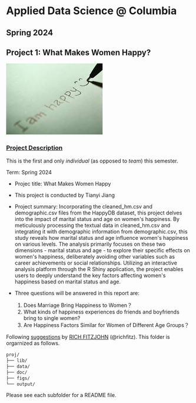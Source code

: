 # Applied Data Science \@ Columbia

## Spring 2024

## Project 1: What Makes Women Happy?

![image](figs/title.jpeg)

### [Project Description](doc/Proj1_desc.md)

This is the first and only *individual* (as opposed to *team*) this semester.

Term: Spring 2024

-   Projec title: What Makes Women Happy

-   This project is conducted by Tianyi Jiang

-   Project summary: Incorporating the cleaned_hm.csv and demographic.csv files from the HappyDB dataset, this project delves into the impact of marital status and age on women's happiness. By meticulously processing the textual data in cleaned_hm.csv and integrating it with demographic information from demographic.csv, this study reveals how marital status and age influence women's happiness on various levels. The analysis primarily focuses on these two dimensions - marital status and age - to explore their specific effects on women's happiness, deliberately avoiding other variables such as career achievements or social relationships. Utilizing an interactive analysis platform through the R Shiny application, the project enables users to deeply understand the key factors affecting women's happiness based on marital status and age.

-   Three questions will be answered in this report are:

    1.  Does Marriage Bring Happiness to Women？
    2.  What kinds of happiness experiences do friends and boyfriends bring to single women?
    3.  Are Happiness Factors Similar for Women of Different Age Groups？

Following [suggestions](http://nicercode.github.io/blog/2013-04-05-projects/) by [RICH FITZJOHN](http://nicercode.github.io/about/#Team) (@richfitz). This folder is orgarnized as follows.

```         
proj/
├── lib/
├── data/
├── doc/
├── figs/
└── output/
```

Please see each subfolder for a README file.
